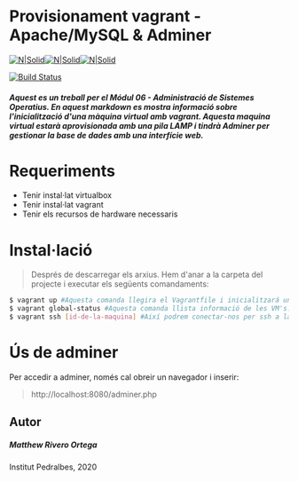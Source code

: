 # Provisionament vagrant - Apache/MySQL & Adminer

[![N|Solid](https://encrypted-tbn0.gstatic.com/images?q=tbn:ANd9GcSZYkNq6JQ00zK3PC-FvYqph0PzRV6ICwfBPQ&usqp=CAU)](https://github.com/a19Matthew/Projecte17)[![N|Solid](https://i0.wp.com/appiomatic.com/blog/wp-content/uploads/2019/04/lamp.png?fit=512%2C200&ssl=1)](https://github.com/a19Matthew/Projecte17)[![N|Solid](https://www.jose-aguilar.com/blog/wp-content/uploads/2014/08/adminer_logo.jpg)](https://github.com/a19Matthew/Projecte17)




[![Build Status](https://travis-ci.org/joemccann/dillinger.svg?branch=master)](https://github.com/a19Matthew/Projecte17)

##### Aquest es un treball per el Módul 06 - Administració de Sistemes Operatius. En aquest markdown es mostra informació sobre l'inicialització d'una màquina virtual amb vagrant. Aquesta maquina virtual estarà aprovisionada amb una pila LAMP i tindrà Adminer per gestionar la base de dades amb una interfície web.

# Requeriments
- Tenir instal·lat virtualbox
- Tenir instal·lat vagrant
- Tenir els recursos de hardware necessaris

# Instal·lació
> Després de descarregar els arxius. Hem d'anar a la carpeta del projecte i executar els següents comandaments:

```sh
$ vagrant up #Aquesta comanda llegira el Vagrantfile i inicialitzará una VM privionada.
$ vagrant global-status #Aquesta comanda llista informació de les VM's. Hem de fixar-nos en la ID.
$ vagrant ssh [id-de-la-maquina] #Així podrem conectar-nos per ssh a la VM.
```
# Ús de adminer
Per accedir a adminer, només cal obreir un navegador i inserir:
>http://localhost:8080/adminer.php

## Autor

##### Matthew Rivero Ortega 
Institut Pedralbes, 2020
